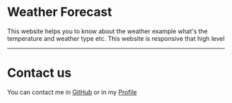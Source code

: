 # Weather Forecast
This website helps you to know about the weather example what's the temperature and weather type etc. This website is responsive that high level
- - -
# Contact us
You can contact me in [GitHub](https://github.com/muhammedraiyaan2) or in my [Profile](https://muhammedraiyaan2.github.io/Profile/)